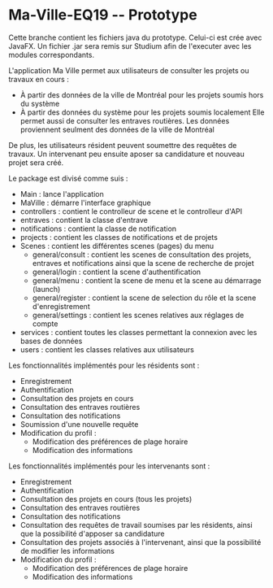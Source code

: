 # Ma-Ville-EQ19 -- Prototype

Cette branche contient les fichiers java du prototype. Celui-ci est crée avec JavaFX. Un fichier .jar sera remis sur Studium afin de l'executer avec les modules correspondants. 

L'application Ma Ville permet aux utilisateurs de consulter les projets ou travaux en cours :
  - À partir des données de la ville de Montréal pour les projets soumis hors du système
  - À partir des données du système pour les projets soumis localement
Elle permet aussi de consulter les entraves routières. Les données proviennent seulment des données de la ville de Montréal

De plus, les utilisateurs résident peuvent soumettre des requêtes de travaux. Un intervenant peu ensuite aposer sa candidature et nouveau projet sera créé.

Le package est divisé comme suis :
  - Main : lance l'application
  - MaVille : démarre l'interface graphique
  - controllers : contient le controlleur de scene et le controlleur d'API
  - entraves : contient la classe d'entrave
  - notifications : contient la classe de notification
  - projects : contient les classes de notifications et de projets
  - Scenes : contient les différentes scenes (pages) du menu
      - general/consult : contient les scenes de consultation des projets, entraves et notifications ainsi que la scene de recherche de projet
      - general/login : contient la scene d'authentification
      - general/menu : contient la scene de menu et la scene au démarrage (launch)
      - general/register : contient la scene de selection du rôle et la scene d'enregistrement
      - general/settings : contient les scenes relatives aux réglages de compte
  - services : contient toutes les classes permettant la connexion avec les bases de données
  - users : contient les classes relatives aux utilisateurs

Les fonctionnalités implémentés pour les résidents sont :
  - Enregistrement
  - Authentification
  - Consultation des projets en cours
  - Consultation des entraves routières
  - Consultation des notifications
  - Soumission d'une nouvelle requête
  - Modification du profil :
      - Modification des préférences de plage horaire
      - Modification des informations

Les fonctionnalités implémentés pour les intervenants sont :
  - Enregistrement
  - Authentification
  - Consultation des projets en cours (tous les projets)
  - Consultation des entraves routières
  - Consultation des notifications
  - Consultation des requêtes de travail soumises par les résidents, ainsi que la possibilité d'apposer sa candidature
  - Consultation des projets associés à l'intervenant, ainsi que la possibilité de modifier les informations
  - Modification du profil :
      - Modification des préférences de plage horaire
      - Modification des informations
